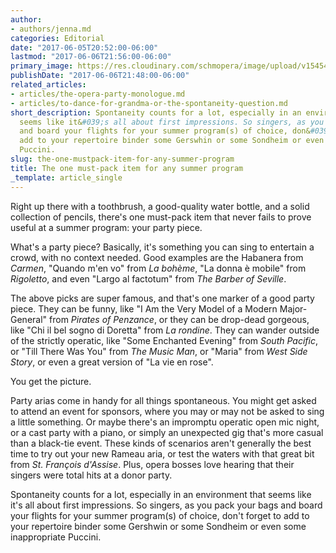 ```yaml
---
author:
- authors/jenna.md
categories: Editorial
date: "2017-06-05T20:52:00-06:00"
lastmod: "2017-06-06T21:56:00-06:00"
primary_image: https://res.cloudinary.com/schmopera/image/upload/v1545409169/media/webhook-uploads/1496795269882/2017-06-07---Party.jpg.jpg
publishDate: "2017-06-06T21:48:00-06:00"
related_articles:
- articles/the-opera-party-monologue.md
- articles/to-dance-for-grandma-or-the-spontaneity-question.md
short_description: Spontaneity counts for a lot, especially in an environment that
  seems like it&#039;s all about first impressions. So singers, as you pack your bags
  and board your flights for your summer program(s) of choice, don&#039;t forget to
  add to your repertoire binder some Gerswhin or some Sondheim or even some inappropriate
  Puccini.
slug: the-one-mustpack-item-for-any-summer-program
title: The one must-pack item for any summer program
_template: article_single
---
```


Right up there with a toothbrush, a good-quality water bottle, and a solid collection of pencils, there's one must-pack item that never fails to prove useful at a summer program: your party piece.

What's a party piece? Basically, it's something you can sing to entertain a crowd, with no context needed. Good examples are the Habanera from *Carmen*, "Quando m'en vo" from *La bohème*, "La donna è mobile" from *Rigoletto*, and even "Largo al factotum" from *The Barber of Seville*. 

The above picks are super famous, and that's one marker of a good party piece. They can be funny, like "I Am the Very Model of a Modern Major-General" from *Pirates of Penzance*, or they can be drop-dead gorgeous, like "Chi il bel sogno di Doretta" from *La rondine*. They can wander outside of the strictly operatic, like "Some Enchanted Evening" from *South Pacific*, or "Till There Was You" from *The Music Man*, or "Maria" from *West Side Story*, or even a great version of "La vie en rose".

You get the picture.

Party arias come in handy for all things spontaneous. You might get asked to attend an event for sponsors, where you may or may not be asked to sing a little something. Or maybe there's an impromptu operatic open mic night, or a cast party with a piano, or simply an unexpected gig that's more casual than a black-tie event. These kinds of scenarios aren't generally the best time to try out your new Rameau aria, or test the waters with that great bit from *St. François d'Assise*. Plus, opera bosses love hearing that their singers were total hits at a donor party.

Spontaneity counts for a lot, especially in an environment that seems like it's all about first impressions. So singers, as you pack your bags and board your flights for your summer program(s) of choice, don't forget to add to your repertoire binder some Gershwin or some Sondheim or even some inappropriate Puccini. 
